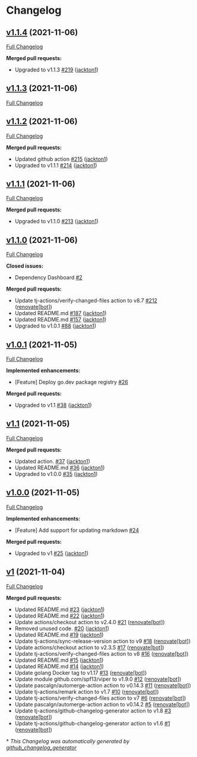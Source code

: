 # Changelog

## [v1.1.4](https://github.com/tj-actions/auto-doc/tree/v1.1.4) (2021-11-06)

[Full Changelog](https://github.com/tj-actions/auto-doc/compare/v1.1.3...v1.1.4)

**Merged pull requests:**

- Upgraded to v1.1.3 [\#219](https://github.com/tj-actions/auto-doc/pull/219) ([jackton1](https://github.com/jackton1))

## [v1.1.3](https://github.com/tj-actions/auto-doc/tree/v1.1.3) (2021-11-06)

[Full Changelog](https://github.com/tj-actions/auto-doc/compare/v1.1.2...v1.1.3)

## [v1.1.2](https://github.com/tj-actions/auto-doc/tree/v1.1.2) (2021-11-06)

[Full Changelog](https://github.com/tj-actions/auto-doc/compare/v1.1.1...v1.1.2)

**Merged pull requests:**

- Updated github action [\#215](https://github.com/tj-actions/auto-doc/pull/215) ([jackton1](https://github.com/jackton1))
- Upgraded to v1.1.1 [\#214](https://github.com/tj-actions/auto-doc/pull/214) ([jackton1](https://github.com/jackton1))

## [v1.1.1](https://github.com/tj-actions/auto-doc/tree/v1.1.1) (2021-11-06)

[Full Changelog](https://github.com/tj-actions/auto-doc/compare/v1.1.0...v1.1.1)

**Merged pull requests:**

- Upgraded to v1.1.0 [\#213](https://github.com/tj-actions/auto-doc/pull/213) ([jackton1](https://github.com/jackton1))

## [v1.1.0](https://github.com/tj-actions/auto-doc/tree/v1.1.0) (2021-11-06)

[Full Changelog](https://github.com/tj-actions/auto-doc/compare/v1.0.1...v1.1.0)

**Closed issues:**

- Dependency Dashboard [\#2](https://github.com/tj-actions/auto-doc/issues/2)

**Merged pull requests:**

- Update tj-actions/verify-changed-files action to v8.7 [\#212](https://github.com/tj-actions/auto-doc/pull/212) ([renovate[bot]](https://github.com/apps/renovate))
- Updated README.md [\#187](https://github.com/tj-actions/auto-doc/pull/187) ([jackton1](https://github.com/jackton1))
- Updated README.md [\#157](https://github.com/tj-actions/auto-doc/pull/157) ([jackton1](https://github.com/jackton1))
- Upgraded to v1.0.1 [\#88](https://github.com/tj-actions/auto-doc/pull/88) ([jackton1](https://github.com/jackton1))

## [v1.0.1](https://github.com/tj-actions/auto-doc/tree/v1.0.1) (2021-11-05)

[Full Changelog](https://github.com/tj-actions/auto-doc/compare/v1.1...v1.0.1)

**Implemented enhancements:**

- \[Feature\] Deploy go.dev package registry [\#26](https://github.com/tj-actions/auto-doc/issues/26)

**Merged pull requests:**

- Upgraded to v1.1 [\#38](https://github.com/tj-actions/auto-doc/pull/38) ([jackton1](https://github.com/jackton1))

## [v1.1](https://github.com/tj-actions/auto-doc/tree/v1.1) (2021-11-05)

[Full Changelog](https://github.com/tj-actions/auto-doc/compare/v1.0.0...v1.1)

**Merged pull requests:**

- Updated action. [\#37](https://github.com/tj-actions/auto-doc/pull/37) ([jackton1](https://github.com/jackton1))
- Updated README.md [\#36](https://github.com/tj-actions/auto-doc/pull/36) ([jackton1](https://github.com/jackton1))
- Upgraded to v1.0.0 [\#35](https://github.com/tj-actions/auto-doc/pull/35) ([jackton1](https://github.com/jackton1))

## [v1.0.0](https://github.com/tj-actions/auto-doc/tree/v1.0.0) (2021-11-05)

[Full Changelog](https://github.com/tj-actions/auto-doc/compare/v1...v1.0.0)

**Implemented enhancements:**

- \[Feature\] Add support for updating markdown [\#24](https://github.com/tj-actions/auto-doc/issues/24)

**Merged pull requests:**

- Upgraded to v1 [\#25](https://github.com/tj-actions/auto-doc/pull/25) ([jackton1](https://github.com/jackton1))

## [v1](https://github.com/tj-actions/auto-doc/tree/v1) (2021-11-04)

[Full Changelog](https://github.com/tj-actions/auto-doc/compare/8fbee177e53ccd82f491e583fdab3be79758a5d4...v1)

**Merged pull requests:**

- Updated README.md [\#23](https://github.com/tj-actions/auto-doc/pull/23) ([jackton1](https://github.com/jackton1))
- Updated README.md [\#22](https://github.com/tj-actions/auto-doc/pull/22) ([jackton1](https://github.com/jackton1))
- Update actions/checkout action to v2.4.0 [\#21](https://github.com/tj-actions/auto-doc/pull/21) ([renovate[bot]](https://github.com/apps/renovate))
- Removed unused code. [\#20](https://github.com/tj-actions/auto-doc/pull/20) ([jackton1](https://github.com/jackton1))
- Updated README.md [\#19](https://github.com/tj-actions/auto-doc/pull/19) ([jackton1](https://github.com/jackton1))
- Update tj-actions/sync-release-version action to v9 [\#18](https://github.com/tj-actions/auto-doc/pull/18) ([renovate[bot]](https://github.com/apps/renovate))
- Update actions/checkout action to v2.3.5 [\#17](https://github.com/tj-actions/auto-doc/pull/17) ([renovate[bot]](https://github.com/apps/renovate))
- Update tj-actions/verify-changed-files action to v8 [\#16](https://github.com/tj-actions/auto-doc/pull/16) ([renovate[bot]](https://github.com/apps/renovate))
- Updated README.md [\#15](https://github.com/tj-actions/auto-doc/pull/15) ([jackton1](https://github.com/jackton1))
- Updated README.md [\#14](https://github.com/tj-actions/auto-doc/pull/14) ([jackton1](https://github.com/jackton1))
- Update golang Docker tag to v1.17 [\#13](https://github.com/tj-actions/auto-doc/pull/13) ([renovate[bot]](https://github.com/apps/renovate))
- Update module github.com/spf13/viper to v1.9.0 [\#12](https://github.com/tj-actions/auto-doc/pull/12) ([renovate[bot]](https://github.com/apps/renovate))
- Update pascalgn/automerge-action action to v0.14.3 [\#11](https://github.com/tj-actions/auto-doc/pull/11) ([renovate[bot]](https://github.com/apps/renovate))
- Update tj-actions/remark action to v1.7 [\#10](https://github.com/tj-actions/auto-doc/pull/10) ([renovate[bot]](https://github.com/apps/renovate))
- Update tj-actions/verify-changed-files action to v7 [\#6](https://github.com/tj-actions/auto-doc/pull/6) ([renovate[bot]](https://github.com/apps/renovate))
- Update pascalgn/automerge-action action to v0.14.2 [\#5](https://github.com/tj-actions/auto-doc/pull/5) ([renovate[bot]](https://github.com/apps/renovate))
- Update tj-actions/github-changelog-generator action to v1.8 [\#3](https://github.com/tj-actions/auto-doc/pull/3) ([renovate[bot]](https://github.com/apps/renovate))
- Update tj-actions/github-changelog-generator action to v1.6 [\#1](https://github.com/tj-actions/auto-doc/pull/1) ([renovate[bot]](https://github.com/apps/renovate))



\* *This Changelog was automatically generated by [github_changelog_generator](https://github.com/github-changelog-generator/github-changelog-generator)*
